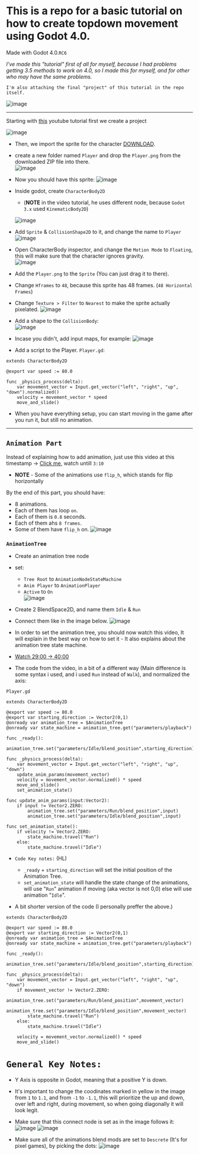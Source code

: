 # This is a repo for a basic tutorial on how to create topdown movement using Godot 4.0.

Made with Godot 4.0.`RC6`

*I've made this "tutorial" first of all for myself, because I had problems getting 3.5 methods to work on 4.0, so I made this for myself, and for other who may have the same problems.*

`I'm also attaching the final "project" of this tutorial in the repo itself.`

![image](./readme_assets/game.gif)

---

Starting with [this](https://www.youtube.com/watch?v=Xf2RduncoNU&t=6s&ab_channel=JonTopielski) youtube tutorial first we create a project

![image](./readme_assets/create_project.jpg)  

- Then, we import the sprite for the character [DOWNLOAD](https://raw.githubusercontent.com/jontopielski/Top-Down-Sprite-Tutorial/master/player/PlayerSpriteSheet.png).  

- create a new folder named `Player` and drop the `Player.png` from the downloaded ZIP file into there.  
![image](./readme_assets/new_folder.jpg)

- Now you should have this sprite:
![image](./Player/PlayerSpriteSheet.png)

- Inside godot, create `CharacterBody2D`   
    * (**NOTE** in the video tutorial, he uses different node, because `Godot 3.x` used `KinematicBody2D`)


    ![image](./readme_assets/cbody.jpg)

- Add `Sprite` & `CollisionShape2D` to it, and change the name to `Player`  
    ![image](./readme_assets/sprite_colbody.jpg)
- Open CharacterBody inspector, and change the `Motion Mode` to `Floating`, this will make sure that the character ignores gravity.  
![image](./readme_assets/floating.jpg)
- Add the `Player.png` to the `Sprite` (You can just drag it to there).
- Change `Hframes` to `48`, because this sprite has 48 frames. (`48 Horizontal Frames`)
- Change `Texture > Filter` to `Nearest` to make the sprite actually pixelated.
![image](./readme_assets/nearest.jpg)
- Add a shape to the `CollisionBody`:  
![image](./readme_assets/shape.jpg)
- Incase you didn't, add input maps, for example:
![image](./readme_assets/keys.jpg)

- Add a script to the Player.
`Player.gd`:  
```
extends CharacterBody2D

@export var speed := 80.0

func _physics_process(delta):
	var movement_vector = Input.get_vector("left", "right", "up", "down").normalized()
	velocity = movement_vector * speed
	move_and_slide()
```
- When you have everything setup, you can start moving in the game after you run it, but still no animation.

---
## `Animation Part`
Instead of explaining how to add animation, just use this video at this timestamp -> [Click me](https://youtu.be/Xf2RduncoNU?t=131), watch untill `3:10`  
* **NOTE** - Some of the animations use `flip_h`, which stands for flip horizontally 

By the end of this part, you should have:
- 8 animations.
- Each of them has loop `on`.
- Each of them is `0.8` seconds.
- Each of them ahs `8 frames`.
- Some of them have `flip_h` on.
![image](./readme_assets/animations_ready.jpg)

### `AnimationTree`
- Create an animation tree node
- set:
    - `Tree Root` to `AnimationNodeStateMachine`
    - `Anim Player` to `AnimationPlayer`
    - `Active` to `On`  
![image](./readme_assets/animtree_ready.jpg)
- Create 2 BlendSpace2D, and name them `Idle` & `Run`
- Connect them like in the image below.
![image](./readme_assets/blendspace2d_ready.jpg)
- In order to set the animation tree, you should now watch this video, It will explain in the best way on how to set it - It also explains about the animation tree state machine.
- [Watch 29:00 -> 40:00](https://youtu.be/Luf2Kr5s3BM?t=1745)

- The code from the video, in a bit of a different way (Main difference is some syntax i used, and i used `Run` instead of `Walk`), and normalized the axis:

`Player.gd`
```
extends CharacterBody2D

@export var speed := 80.0
@export var starting_direction := Vector2(0,1)
@onready var animation_tree = $AnimationTree
@onready var state_machine = animation_tree.get("parameters/playback")

func _ready():
	animation_tree.set("parameters/Idle/blend_position",starting_direction)

func _physics_process(delta):
	var movement_vector = Input.get_vector("left", "right", "up", "down")
	update_anim_params(movement_vector)
	velocity = movement_vector.normalized() * speed
	move_and_slide()
	set_animation_state()

func update_anim_params(input:Vector2):
	if input != Vector2.ZERO:
		animation_tree.set("parameters/Run/blend_position",input)
		animation_tree.set("parameters/Idle/blend_position",input)
	
func set_animation_state():
	if velocity != Vector2.ZERO:
		state_machine.travel("Run")
	else:
		state_machine.travel("Idle")
```

- `Code Key notes:` (HL)
    -  `_ready` + `starting_direction` will set the initial position of the Animation Tree.
    - `set_animation_state` will handle the state change of the animations, will use "`Run`" animation if moving (aka vector is not 0,0) else will use animation "`Idle`".

- A bit shorter version of the code (I personally preffer the above.)
```
extends CharacterBody2D

@export var speed := 80.0
@export var starting_direction := Vector2(0,1)
@onready var animation_tree = $AnimationTree
@onready var state_machine = animation_tree.get("parameters/playback")

func _ready():
	animation_tree.set("parameters/Idle/blend_position",starting_direction)

func _physics_process(delta):
	var movement_vector = Input.get_vector("left", "right", "up", "down")
	if movement_vector != Vector2.ZERO:
		animation_tree.set("parameters/Run/blend_position",movement_vector)
		animation_tree.set("parameters/Idle/blend_position",movement_vector)
		state_machine.travel("Run")
	else:
		state_machine.travel("Idle")
				
	velocity = movement_vector.normalized() * speed
	move_and_slide()

```


# `General Key Notes:`
- Y Axis is opposite in Godot, meaning that a positive Y is down.  

- It's important to change the coodinates marked in yellow in the image from `1` to `1.1`, and from `-1` to `-1.1`, this will prioritize the up and down, over left and right, during movement, so when going diagonally it will look legit.  

- Make sure that this connect node is set as in the image follows it:
![image](./readme_assets/arrows.jpg)
![image](./readme_assets/is_auto.jpg)  

- Make sure all of the animations blend mods are set to `Descrete` (It's for pixel games), by picking the dots:
![image](./readme_assets/dots.jpg)
